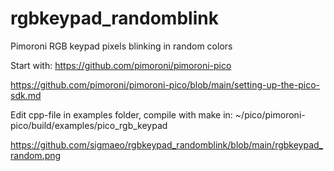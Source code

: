 # rgbkeypad_randomblink
Pimoroni RGB keypad pixels blinking in random colors

Start with:
https://github.com/pimoroni/pimoroni-pico

https://github.com/pimoroni/pimoroni-pico/blob/main/setting-up-the-pico-sdk.md

Edit cpp-file in examples folder, compile with make in: ~/pico/pimoroni-pico/build/examples/pico_rgb_keypad

https://github.com/sigmaeo/rgbkeypad_randomblink/blob/main/rgbkeypad_random.png
